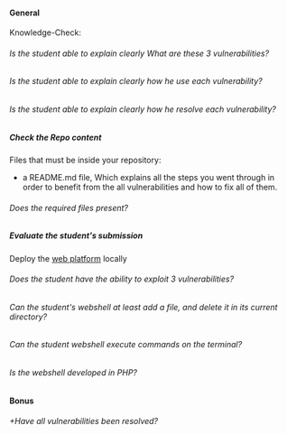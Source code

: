 #### General

Knowledge-Check:

###### Is the student able to explain clearly What are these 3 vulnerabilities?

###### Is the student able to explain clearly how he use each vulnerability?

###### Is the student able to explain clearly how he resolve each vulnerability?

##### Check the Repo content

Files that must be inside your repository:

- a README.md file, Which explains all the steps you went through in order to benefit from the all vulnerabilities and how to fix all of them.

###### Does the required files present?

##### Evaluate the student's submission

Deploy the [web platform](../resources/webhack.zip) locally

###### Does the student have the ability to exploit 3 vulnerabilities?

###### Can the student's webshell at least add a file, and delete it in its current directory?

###### Can the student webshell execute commands on the terminal?

###### Is the webshell developed in PHP?

#### Bonus

###### +Have all vulnerabilities been resolved?
